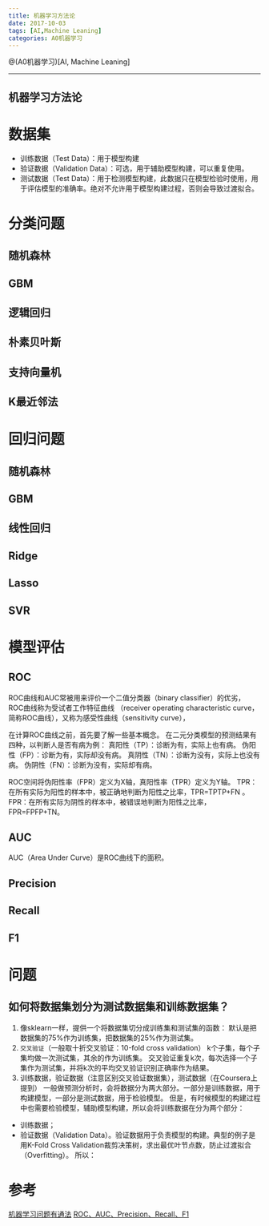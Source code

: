 ```yaml
---
title: 机器学习方法论
date: 2017-10-03
tags: [AI,Machine Leaning]
categories: A0机器学习
---
```


@(A0机器学习)[AI, Machine Leaning]

- - -
<!-- more --> 

机器学习方法论
---

# 数据集
* 训练数据（Test Data）：用于模型构建
* 验证数据（Validation Data）：可选，用于辅助模型构建，可以重复使用。
* 测试数据（Test Data）：用于检测模型构建，此数据只在模型检验时使用，用于评估模型的准确率。绝对不允许用于模型构建过程，否则会导致过渡拟合。

# 分类问题
## 随机森林
## GBM
## 逻辑回归
## 朴素贝叶斯
## 支持向量机
## K最近邻法

# 回归问题
## 随机森林
## GBM
## 线性回归
## Ridge
## Lasso
## SVR

# 模型评估
##  ROC
ROC曲线和AUC常被用来评价一个二值分类器（binary classifier）的优劣，
ROC曲线称为受试者工作特征曲线 （receiver operating characteristic curve，简称ROC曲线），又称为感受性曲线（sensitivity curve），

在计算ROC曲线之前，首先要了解一些基本概念。
在二元分类模型的预测结果有四种，以判断人是否有病为例：
真阳性（TP）：诊断为有，实际上也有病。
伪阳性（FP）：诊断为有，实际却没有病。
真阴性（TN）：诊断为没有，实际上也没有病。
伪阴性（FN）：诊断为没有，实际却有病。

ROC空间将伪阳性率（FPR）定义为X轴，真阳性率（TPR）定义为Y轴。
TPR：在所有实际为阳性的样本中，被正确地判断为阳性之比率，TPR=TPTP+FN 。
FPR：在所有实际为阴性的样本中，被错误地判断为阳性之比率，FPR=FPFP+TN。

##  AUC
AUC（Area Under Curve）是ROC曲线下的面积。

##  Precision

##  Recall

##  F1

# 问题
## 如何将数据集划分为测试数据集和训练数据集？
1. 像sklearn一样，提供一个将数据集切分成训练集和测试集的函数： 默认是把数据集的75%作为训练集，把数据集的25%作为测试集。
2. `交叉验证`（一般取十折交叉验证：10-fold cross validation） k个子集，每个子集均做一次测试集，其余的作为训练集。 交叉验证重复k次，每次选择一个子集作为测试集，并将k次的平均交叉验证识别正确率作为结果。
3. 训练数据，验证数据（注意区别交叉验证数据集），测试数据（在Coursera上提到） 一般做预测分析时，会将数据分为两大部分。一部分是训练数据，用于构建模型，一部分是测试数据，用于检验模型。
但是，有时候模型的构建过程中也需要检验模型，辅助模型构建，所以会将训练数据在分为两个部分：
* 训练数据；
* 验证数据（Validation Data）。验证数据用于负责模型的构建。典型的例子是用K-Fold Cross Validation裁剪决策树，求出最优叶节点数，防止过渡拟合（Overfitting）。
所以：




# 参考
[机器学习问题有通法](https://mp.weixin.qq.com/s/Nbwii7Di_h5Ewy5p5xzBdQ)
[ROC、AUC、Precision、Recall、F1](http://blog.csdn.net/quincuntial/article/details/69596456)